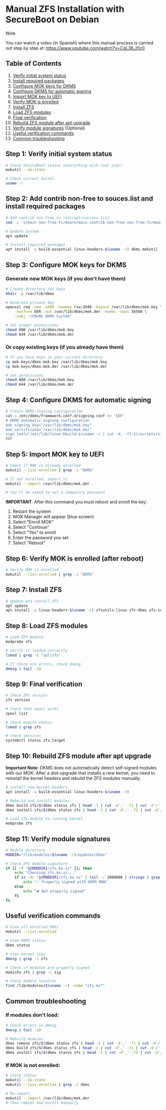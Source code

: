 # Manual ZFS Installation with SecureBoot on Debian

> [!NOTE]
> You can watch a video (in Spanish) where this manual process is carried out step by step at: [https://www.youtube.com/watch?v=CgL36_it1cI)](https://www.youtube.com/watch?v=CgL36_it1cI)

## Table of Contents

1. [Verify initial system status](#step-1-verify-initial-system-status)
2. [Install required packages](#step-2-install-required-packages)
3. [Configure MOK keys for DKMS](#step-3-configure-mok-keys-for-dkms)
4. [Configure DKMS for automatic signing](#step-4-configure-dkms-for-automatic-signing)
5. [Import MOK key to UEFI](#step-5-import-mok-key-to-uefi)
6. [Verify MOK is enrolled](#step-6-verify-mok-is-enrolled-after-reboot)
7. [Install ZFS](#step-7-install-zfs)
8. [Load ZFS modules](#step-8-load-zfs-modules)
9. [Final verification](#step-9-final-verification)
10. [Rebuild ZFS module after apt upgrade](#step-10-rebuild-zfs-module-after-apt-upgrade)
11. [Verify module signatures](#step-11-verify-module-signatures) (Optional)
12. [Useful verification commands](#useful-verification-commands)
13. [Common troubleshooting](#common-troubleshooting)


## Step 1: Verify initial system status

```bash
# Check SecureBoot status (everything with root user)
mokutil --sb-state

# Check current kernel
uname -r
```

## Step 2: Add contrib non-free to souces.list and install required packages

```bash
# Add contrib non-free to /etc/apt/sources.list
sed -i 's/main non-free-firmware/main contrib non-free non-free-firmware/g' /etc/apt/sources.list

# Update system
apt update

# Install required packages
apt install -y build-essential linux-headers-$(uname -r) dkms mokutil
```

## Step 3: Configure MOK keys for DKMS

### Generate new MOK keys (if you don't have them)

```bash
# Create directory for keys
mkdir -p /var/lib/dkms

# Generate private key
openssl req -new -x509 -newkey rsa:2048 -keyout /var/lib/dkms/mok.key \
    -outform DER -out /var/lib/dkms/mok.der -nodes -days 36500 \
    -subj "/CN=My DKMS Custom"

# Set proper permissions
chmod 600 /var/lib/dkms/mok.key
chmod 644 /var/lib/dkms/mok.der
```

### Or copy existing keys (if you already have them)

```bash
# If you have keys in your current directory
cp mok-keys/dkms-mok.key /var/lib/dkms/mok.key
cp mok-keys/dkms-mok.der /var/lib/dkms/mok.der

# Set permissions
chmod 600 /var/lib/dkms/mok.key
chmod 644 /var/lib/dkms/mok.der
```

## Step 4: Configure DKMS for automatic signing

```bash
# Create DKMS signing configuration
cat > /etc/dkms/framework.conf.d/signing.conf << 'EOF'
# DKMS automatic signing configuration
mok_signing_key="/var/lib/dkms/mok.key"
mok_certificate="/var/lib/dkms/mok.der"
sign_tool="/usr/lib/linux-kbuild-$(uname -r | cut -d. -f1-2)/scripts/sign-file"
EOF
```

## Step 5: Import MOK key to UEFI

```bash
# Check if MOK is already enrolled
mokutil --list-enrolled | grep -i "DKMS"

# If not enrolled, import it
mokutil --import /var/lib/dkms/mok.der

# You'll be asked to set a temporary password
```

**IMPORTANT**: After this command you must reboot and enroll the key:
1. Restart the system
2. MOK Manager will appear (blue screen)
3. Select "Enroll MOK"
4. Select "Continue"
5. Select "Yes" to enroll
6. Enter the password you set
7. Select "Reboot"

## Step 6: Verify MOK is enrolled (after reboot)

```bash
# Verify MOK is enrolled
mokutil --list-enrolled | grep -i "DKMS"
```

## Step 7: Install ZFS

```bash
# Update and install ZFS
apt update
apt install -y linux-headers-$(uname -r) zfsutils-linux zfs-dkms zfs-zed
```

## Step 8: Load ZFS modules

```bash
# Load ZFS module
modprobe zfs

# Verify it loaded correctly
lsmod | grep -E "spl|zfs"

# If there are errors, check dmesg
dmesg | tail -10
```

## Step 9: Final verification

```bash
# Check ZFS version
zfs version

# Check that zpool works
zpool list

# Check module status
lsmod | grep zfs

# Check services
systemctl status zfs.target
```

## Step 10: Rebuild ZFS module after apt upgrade

**Important Note**: DKMS does not automatically detect self-signed modules with our MOK. After a dist-upgrade that installs a new kernel, you need to reinstall the kernel headers and rebuild the ZFS modules manually.

```bash
# install new kernel-headers
apt install -y build-essential linux-headers-$(uname -r)

# Rebuild and install modules
dkms build zfs/$(dkms status zfs | head -1 | cut -d',' -f1 | cut -d'/' -f2) -k $(uname -r)
dkms install zfs/$(dkms status zfs | head -1 | cut -d',' -f1 | cut -d'/' -f2) -k $(uname -r)

# Load zfs module to running kernel
modprobe zfs
```

## Step 11: Verify module signatures

```bash
# Module directory
MODDIR="/lib/modules/$(uname -r)/updates/dkms"

# Check ZFS module signature
if [[ -f "${MODDIR}/zfs.ko.xz" ]]; then
    echo "Checking zfs.ko.xz..."
    if xz -dc "${MODDIR}/zfs.ko.xz" | tail -c 1000000 | strings | grep -q "DKMS module signing key"; then
        echo "✅ Properly signed with DKMS MOK"
    else
        echo "❌ Not properly signed"
    fi
fi
```


## Useful verification commands

```bash
# View all enrolled MOKs
mokutil --list-enrolled

# View DKMS status
dkms status

# View kernel logs
dmesg | grep -i zfs

# Check if modules are properly signed
modinfo zfs | grep -i sig

# Check module location
find /lib/modules/$(uname -r) -name "zfs.ko*"
```

## Common troubleshooting

### If modules don't load:
```bash
# Check errors in dmesg
dmesg | tail -20

# Rebuild modules
dkms remove zfs/$(dkms status zfs | head -1 | cut -d',' -f1 | cut -d'/' -f2) -k $(uname -r)
dkms build zfs/$(dkms status zfs | head -1 | cut -d',' -f1 | cut -d'/' -f2) -k $(uname -r)
dkms install zfs/$(dkms status zfs | head -1 | cut -d',' -f1 | cut -d'/' -f2) -k $(uname -r)
```

### If MOK is not enrolled:
```bash
# Check status
mokutil --sb-state
mokutil --list-enrolled | grep -i dkms

# Re-import
mokutil --import /var/lib/dkms/mok.der
# Then reboot and enroll manually
```